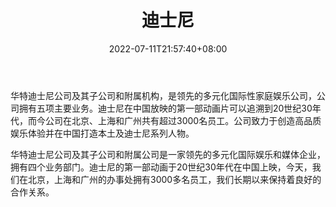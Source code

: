 ﻿---
weight: 
title: "迪士尼"
description: "迪士尼中国官网，提供迪士尼电影，电影资讯，迪士尼游戏，迪士尼动画, 迪士尼乐园等最棒最新的娱乐内容。"
date: 2022-07-11T21:57:40+08:00
lastmod: 2022-07-11T16:45:40+08:00
draft: false
authors: ["june"]
featuredImage: "391.jpg"
link: "http://www.disney.cn/"
tags: ["迪士尼","元宇宙娱乐"]
categories: ["navigation"]
navigation: ["元宇宙娱乐"]
lightgallery: true
toc: true
pinned: false
recommend: false
recommend1: false
---
华特迪士尼公司及其子公司和附属机构，是领先的多元化国际性家庭娱乐公司，公司拥有五项主要业务。迪士尼在中国放映的第一部动画片可以追溯到20世纪30年代，而今公司在北京、上海和广州共有超过3000名员工。公司致力于创造高品质娱乐体验并在中国打造本土及迪士尼系列人物。

华特迪士尼公司及其子公司和附属公司是一家领先的多元化国际娱乐和媒体企业，拥有四个业务部门。迪士尼的第一部动画于20世纪30年代在中国上映，今天，我们在北京，上海和广州的办事处拥有3000多名员工，我们长期以来保持着良好的合作关系。